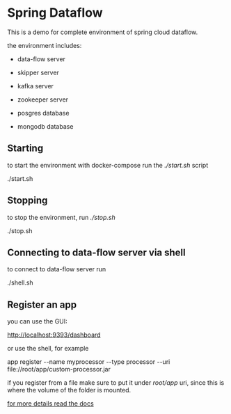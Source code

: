 
# Spring Dataflow

This is a demo for complete environment of spring cloud dataflow.

the environment includes:

  

- data-flow server

- skipper server

- kafka server

- zookeeper server

- posgres database

- mongodb database

## Starting

to start the environment with docker-compose run the *./start.sh* script

  

./start.sh

## Stopping

to stop the environment, run *./stop.sh*

  

./stop.sh

## Connecting to data-flow server via shell

to connect to data-flow server run

  

./shell.sh

## Register an app

you can use the GUI:

[http://localhost:9393/dashboard](http://localhost:9393/dashboard)

or use the shell, for example

  

app register --name myprocessor --type processor --uri file://root/app/custom-processor.jar

if you register from a file make sure to put it under *root/app* uri, since this is where the volume of the folder is mounted.

[for more details read the docs](https://docs.spring.io/spring-cloud-dataflow-server-yarn/docs/1.0.1.RELEASE/reference/html/spring-cloud-dataflow-register-apps.html)